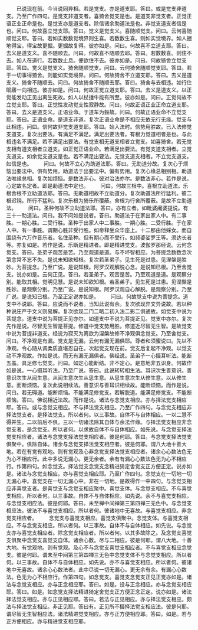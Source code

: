 <!-- { "loadSidebar": true } -->
　　已说现在前。今当说同异相。若是觉支。亦是道支耶。答曰。或是觉支非道支。乃至广作四句。是觉支非道支者。喜猗舍觉支是也。是道支非觉支者。正觉正语正业正命是也。是觉支亦是道支者。除信诸余助道法是也。非觉支道支者信是也。问曰。何故喜立觉支耶。答曰。觉义是觉支义。喜随顺觉支。问曰。云何喜随顺觉支耶。答曰。若如实数数觉境界则生喜。若数数生喜。则如实觉境界。如人掘地得宝。得宝故更掘。更掘故复得。彼亦如是。问曰。何故喜不立道支耶。答曰。去义是道支义。喜不随顺去。问曰。何故喜不随顺去耶。答曰。若数数喜。则住不去。如人在道行。若数数止息。便欲住不去。彼亦如是。问曰。何故猗舍立觉支耶。答曰。觉义是觉支义。猗舍随顺觉支。问曰。云何猗舍随顺觉支耶。答曰。若于一切事得猗舍。则能如实觉境界。问曰。何故猗舍不立道支耶。答曰。去义是道支义。猗舍不随顺去。问曰。何故猗舍不随顺去耶。答曰。猗舍与去相违。如行住眠寤一向相违。彼亦如是。问曰。何故正觉立道支耶。答曰。去义是道支义。以正觉能发动正见出离生死故。如人以杖捶牛能有所至。彼亦如是。问曰。正觉何故不立觉支耶。答曰。正觉性发动觉支性寂静故。问曰。何故正语正业正命立道支耶。答曰。去义是道支义。正语业命。于道车为毂故。问曰。何故正语业命不立觉支耶。答曰。正语业命。是道支非道。复次正语业命是不相应无依无行无缘。觉支与此相违。问曰。信何故非觉支道支耶。答曰。始入法时。信势用胜故。已入法修觉支道支。复次出要法。有满足不满足。满足出要法者。有根力觉道相者是也。与此相违名不满足。若不满足出要法。有觉支相无道支相者立觉支。如喜猗舍。若无觉支相有道支相者立道支。如正觉正语业命。若满足出要法。有觉支道支相者。立觉支道支。如余觉支道支是也。若不满足出要法。无觉支道支相者。不立觉支道支。如信是也。
　　问曰。何故不立心为助道法耶。答曰。无助道分故。复次心于烦恼出要法中。俱有势用。助道法于出要法中。偏有势用。复次心缘总相别相。助道法唯缘总相。复次如烦恼。是数法非心。彼对治法亦尔。是数法非心。若作是说。心定故名定者。即是助道法中定也。
　　问曰。何故三根中。喜根立助道法。乐根舍根不立助道法耶。答曰。无助道相故不立助道分。复次助道法所行猛利。彼二根迟钝。所行不猛利。复次乐根为猗乐所覆蔽。舍根为行舍所覆蔽。是故不立助道法。
　　问曰。圣种何故不立助道法耶。答曰。亦有立者。如毗婆阇婆提说。有三十一助道法。问曰。我不问如是说者。答曰。助道法于在家出家人中。有二事胜。一期心胜。二受行胜。圣种于出家人中二事胜。一期心胜。二受行胜。于在家人中。有一事胜。谓期心胜非受行胜。如帝释坐众华座上。十二那由他婇女。而自围绕有六万作音乐者。名住圣种。但有期心而不受行。如频婆娑罗王等。须达长者等。亦复如是。若作是说。乐断是精进者。即是精进觉支。波伽罗那经说。云何念觉支。答曰。圣弟子观苦是苦。乃至观道是道。与不坏智相应。为菩提念数数念次第念常不忘不失。是说未知欲知根。复次若圣弟子。见生死是过患。见涅槃是胜妙。为菩提念。乃至广说。是说知根。阿罗汉观解脱心念。是说知已根。乃至舍觉支。说亦如是。云何正见。答曰。若圣弟子。观苦是苦。乃至观道是道。是观察分别。能取其相。觉明见慧。是说未知欲知根。若圣弟子。见生死是过患。见涅槃是胜妙。是观察分别。乃至广说。是说知根。阿罗汉观自心解脱。是观察分别。乃至广说。是说知已根。乃至正定说亦如是。
　　问曰。何故觉支中说为菩提念。道支中不说耶。答曰。应说而不说者。当知此说有余。复次欲现异文异说故。若以种种说庄严于文义则易解。复次欲现二门二略二初入法二影二俱通故。如觉支中说为菩提念。道支中说为菩提正见亦尔。如道支中不说为菩提正见。觉支中亦尔。复次先作是说。尽智无生智是菩提。修道中觉支势用胜。修道近尽智无生智。是故觉支中说为菩提非道支。经说为寂灭为离欲为涅槃故修不净观俱念觉支。乃至舍觉支。问曰。不净观是有漏。觉支是无漏。云何有漏无漏俱耶。尊者和须蜜说曰。先以不净观。令心随从调柔质直堪忍自在。次起觉支现在前。觉支后复起不净观。以觉支动不净观故。作如是说。而无有漏无漏俱者。佛经说。圣弟子一心摄耳听法。能断五盖。具足修七觉支。问曰。如定心能断结。非不定心。是意地非五识身。何故作如是说。一心摄耳听法。乃至广说。答曰。此说转转相生法。耳识次生善意识。善意识次生从闻生意。从闻生意次生从思生意。从思生意次生从修生意。以从修生意。而断烦恼。复次此说相续法。善意识与善耳识相续故。能断烦恼。而作是说。问曰。若无碍道。能断烦恼。不能满足修觉支。若解脱道。能满足修觉支。不能断烦恼。答曰。佛说相近法故。而作是说。诸法与念觉支相应。亦与择法觉支相应耶。答曰。或与念觉支相应。不与择法觉支相应。乃至广作四句。与念觉支相应非择法觉支者。是择法觉支。所以者何。以三事故。自体不与自体相应。一以二慧不得并生。二以前后不俱。三以一切诸法除其自体与余法作缘。与择法觉支相应非念觉支者。是念觉支。所以者何。以求故自体不与自体相应。如先说。与念觉支择法觉支相应者。诸法与念觉支择法觉支相应者。彼是何耶。答曰。与念觉支择法觉支俱聚中。俱除自体。诸余与念觉支择法觉支相应者。彼是何耶。谓八大地十善大地。若在有觉有观地。则有觉观及心非念觉支择法觉支相应者。诸余心心数法色无为心不相应行。此中多说无漏心。更无余者。余有有漏心心数法色无为心不相应行。作第四句。如念觉支。择法觉支念觉支念精进猗定舍觉支正方便正定。说亦如是。诸法与念觉支相应。亦与喜觉支相应耶。乃至广作四句。念觉支在一切地一切无漏心中。喜觉支在一切无漏心中。非在一切地。是故得作一中四句。与念觉支相应非喜觉支者。是喜觉支与念觉支相应聚中。喜觉支体。与念觉支相应。不与喜觉支相应。所以者何。以三事故。自体不与自体相应。如先说。余不与喜觉支相应。与念觉支相应法。彼是何耶。答曰。未至禅中间禅第三第四禅三无色中。与念觉支相应法。彼法不与喜觉支相应。所以者何。彼诸地中无喜故。与喜觉支相应。非念觉支相应者。
　　念觉支与喜觉支相应。喜觉支俱聚中。念觉支体。与喜觉支相应。不与念觉支相应。所以者何。以三事故。自体不与自体相应。如先说。与念觉支亦与喜觉支相应者。除念觉支相应者。所以者何。以其多故除之。及念觉支喜觉支俱聚中念觉支喜觉支自体。诸余心数。尽与二相应。彼是何耶。谓八大地。十善大地。有觉观地。则有觉观。及心不与念觉支喜觉支相应者。不与喜觉支相应念觉支。彼是何耶。谓未至中间第三第四禅三无色中念觉支体不与念觉支相应。所以者何。以三事故。自体不与自体相应。如先说。亦不与喜觉支相应。所以者何。彼诸地中无喜故。诸余心心数法者。此中尽说一切无漏心。更无余有余。有漏心心数法。色无为心不相应行。作第四句。如念觉支。喜觉支念觉支正见正觉亦如是。诸法与念觉支相应。亦与正念相应耶。答曰。如是。设与正念相应。亦与念觉支相应耶。答曰。如是。如念觉支择法精进猗定舍觉支正方便正念正定。说亦如是。诸法择法觉支相应。亦与正见相应耶。答曰。若法与正见相应。亦与择法觉支相应。颇法与择法觉支相应。非正见耶。答曰有。正见所不摄择法觉支相应法。彼是何耶。谓尽智无生智相应法。诸法精进觉支相应。亦与正方便相应耶。答曰。如是。若与正方便相应。亦与精进觉支相应耶。
